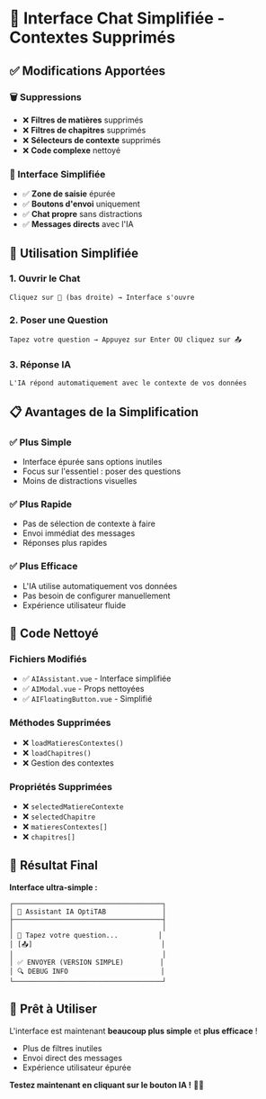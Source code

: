 # 🎯 Interface Chat Simplifiée - Contextes Supprimés

## ✅ Modifications Apportées

### **🗑️ Suppressions**
- ❌ **Filtres de matières** supprimés
- ❌ **Filtres de chapitres** supprimés
- ❌ **Sélecteurs de contexte** supprimés
- ❌ **Code complexe** nettoyé

### **🎨 Interface Simplifiée**
- ✅ **Zone de saisie** épurée
- ✅ **Boutons d'envoi** uniquement
- ✅ **Chat propre** sans distractions
- ✅ **Messages directs** avec l'IA

## 🚀 Utilisation Simplifiée

### **1. Ouvrir le Chat**
```
Cliquez sur 🤖 (bas droite) → Interface s'ouvre
```

### **2. Poser une Question**
```
Tapez votre question → Appuyez sur Enter OU cliquez sur 📤
```

### **3. Réponse IA**
```
L'IA répond automatiquement avec le contexte de vos données
```

## 📋 Avantages de la Simplification

### **✅ Plus Simple**
- Interface épurée sans options inutiles
- Focus sur l'essentiel : poser des questions
- Moins de distractions visuelles

### **✅ Plus Rapide**
- Pas de sélection de contexte à faire
- Envoi immédiat des messages
- Réponses plus rapides

### **✅ Plus Efficace**
- L'IA utilise automatiquement vos données
- Pas besoin de configurer manuellement
- Expérience utilisateur fluide

## 🔧 Code Nettoyé

### **Fichiers Modifiés**
- ✅ `AIAssistant.vue` - Interface simplifiée
- ✅ `AIModal.vue` - Props nettoyées
- ✅ `AIFloatingButton.vue` - Simplifié

### **Méthodes Supprimées**
- ❌ `loadMatieresContextes()`
- ❌ `loadChapitres()`
- ❌ Gestion des contextes

### **Propriétés Supprimées**
- ❌ `selectedMatiereContexte`
- ❌ `selectedChapitre`
- ❌ `matieresContextes[]`
- ❌ `chapitres[]`

## 🎯 Résultat Final

**Interface ultra-simple :**
```
┌─────────────────────────────────────┐
│ 🤖 Assistant IA OptiTAB              │
├─────────────────────────────────────┤
│                                     │
│ 💬 Tapez votre question...          │
│ [📤]                                │
│                                     │
│ ✅ ENVOYER (VERSION SIMPLE)         │
│ 🔍 DEBUG INFO                       │
└─────────────────────────────────────┘
```

## 🚀 Prêt à Utiliser

L'interface est maintenant **beaucoup plus simple** et **plus efficace** !
- Plus de filtres inutiles
- Envoi direct des messages
- Expérience utilisateur épurée

**Testez maintenant en cliquant sur le bouton IA !** 🤖✨
